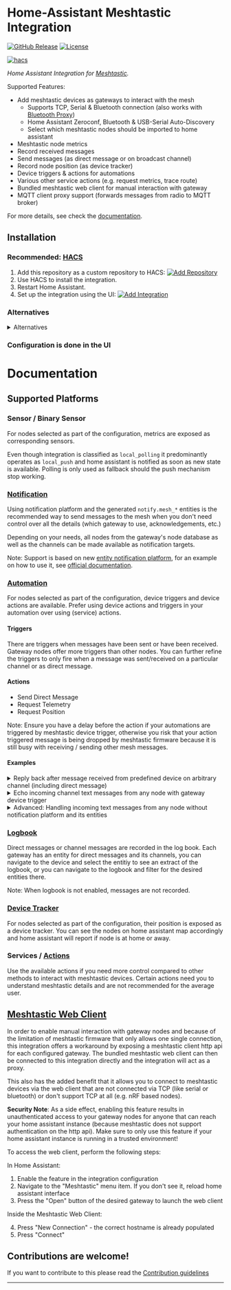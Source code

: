 # Home-Assistant Meshtastic Integration

[![GitHub Release][releases-shield]][releases]
[![License][license-shield]](LICENSE)

[![hacs](https://img.shields.io/badge/HACS-Custom-orange.svg?style=for-the-badge)](https://hacs.xyz/docs/faq/custom_repositories)


_Home Assistant Integration for [Meshtastic](https://www.meshtastic.org)._

Supported Features:
 * Add meshtastic devices as gateways to interact with the mesh
   * Supports TCP, Serial & Bluetooth connection (also works with [Bluetooth Proxy](https://esphome.io/components/bluetooth_proxy.html))
   * Home Assistant Zeroconf, Bluetooth & USB-Serial Auto-Discovery 
   * Select which meshtastic nodes should be imported to home assistant
 * Meshtastic node metrics
 * Record received messages
 * Send messages (as direct message or on broadcast channel)
 * Record node position (as device tracker)
 * Device triggers & actions for automations
 * Various other service actions (e.g. request metrics, trace route)
 * Bundled meshtastic web client for manual interaction with gateway
 * MQTT client proxy support (forwards messages from radio to MQTT broker)

For more details, see check the [documentation](#documentation).

## Installation

### Recommended: [HACS](https://www.hacs.xyz)

1. Add this repository as a custom repository to HACS: [![Add Repository](https://my.home-assistant.io/badges/hacs_repository.svg)](https://my.home-assistant.io/redirect/hacs_repository/?owner=broglep&repository=homeassistant-meshtastic&category=integration)
2. Use HACS to install the integration.
3. Restart Home Assistant.
4. Set up the integration using the UI: [![Add Integration](https://my.home-assistant.io/badges/config_flow_start.svg)](https://my.home-assistant.io/redirect/config_flow_start/?domain=meshtastic)

### Alternatives
<details>
<summary>Alternatives</summary>

### Manual
1. Using the tool of choice open the directory (folder) for your HA configuration (where you find `configuration.yaml`).
2. If you do not have a `custom_components` directory (folder) there, you need to create it.
3. In the `custom_components` directory (folder) create a new folder called `homeassistant-meshtastic`.
4. Download _all_ the files from the `custom_components/meshtastic/` directory (folder) in this repository.
5. Place the files you downloaded in the new directory (folder) you created.
6. Restart Home Assistant
7. In the HA UI go to "Configuration" -> "Integrations" click "+" and search for "Meshtastic"
</details>

### Configuration is done in the UI

<!---->

# Documentation

## Supported Platforms
### Sensor / Binary Sensor
For nodes selected as part of the configuration, metrics are exposed as corresponding sensors.

Even though integration is classified as `local_polling` it predominantly operates as `local_push` and home assistant is notified
as soon as new state is available. Polling is only used as fallback should the push mechanism stop working.

### [Notification](https://www.home-assistant.io/integrations/notify/)
Using notification platform and the generated `notify.mesh_*` entities is the recommended way to send messages to the mesh when you don't need control over all the details 
(which gateway to use, acknowledgements, etc.)

Depending on your needs, all nodes from the gateway's node database as well as the channels can be made available as notification targets.


Note: Support is based on new [entity notification platform](https://developers.home-assistant.io/blog/2024/04/10/new-notify-entity-platform/), 
for an example on how to use it, see [official documentation](https://www.home-assistant.io/integrations/notify/#example-with-the-entity-platform-notify-action).

### [Automation](https://www.home-assistant.io/docs/automation/)

For nodes selected as part of the configuration, device triggers and device actions are available.
Prefer using device actions and triggers in your automation over using (service) actions.

#### Triggers
There are triggers when messages have been sent or have been received.
Gateway nodes offer more triggers than other nodes. You can further refine the triggers to only fire when a message was 
sent/received on a particular channel or as direct message.


#### Actions
 * Send Direct Message
 * Request Telemetry
 * Request Position

Note: Ensure you have a delay before the action if your automations are triggered by meshtastic device trigger,
otherwise you risk that your action triggered message is being dropped by meshtastic firmware because
it is still busy with receiving / sending other mesh messages.

#### Examples
<details>
<summary>Reply back after message received from predefined device on arbitrary channel (including direct message) </summary>

```yaml
- id: '1800000042000'
  alias: Ping Sample
  description: 'Reply back after message from device'
  triggers:
  - device_id: e3376b45b4912c27cffb46c58e4998e4
    domain: meshtastic
    type: message.sent
    trigger: device
  actions:
  - delay:
      seconds: 10
  - device_id: e3376b45b4912c27cffb46c58e4998e4
    domain: meshtastic
    type: send_message
    message: PONG {{ trigger.event.data.message }}
```

</details>

<details>
<summary>Echo incoming channel text messages from any node with gateway device trigger</summary>

```yaml
- id: '1735857524502'
  alias: Echo Channel Message
  description: ''
  triggers:
  - domain: meshtastic
    device_id: 16efde6990a6a09903153abb8624fe38
    type: channel_message.received
    entity_id: meshtastic.gateway_brig_channel_primary
    trigger: device
  conditions: []
  actions:
  - delay:
      seconds: 5
  - action: meshtastic.broadcast_channel_message
    metadata: {}
    data:
      ack: true
      channel: meshtastic.gateway_brig_channel_primary
      message: 'ECHO: {{ trigger.event.data.message }}'
  mode: single
```
</details>

<details>
<summary>Advanced: Handling incoming text messages from any node without notification platform and its entities</summary>

```yaml
- id: '1735852176270'
  alias: Echo on Channel Message (without Notify Platform)
  description: 'Only from gateway with node id 3771721320 and channel 0'
  triggers:
  - trigger: event
    event_type: meshtastic_api_text_message
    event_data:
      data:
        to:
          node:
          channel: 0
        gateway: 3771721320
  conditions: []
  actions:
  - delay:
      seconds: 5
  - action: meshtastic.send_text
    data:
      ack: true
      text: 'ECHO: {{ trigger.event.data.data.message }}'
      from: '{{ trigger.event.data.data.gateway }}'
      channel: '{{ trigger.event.data.data.to.channel }}'
  mode: single
- id: '1735852176271'
  alias: Echo on Direct Message (without Notify Platform)
  description: 'Only from gateway with node id 3771721320'
  triggers:
  - trigger: event
    event_type: meshtastic_api_text_message
    event_data:
      data:
        to:
          node: 3771721320
          channel:
        gateway: 3771721320
  conditions: []
  actions:
  - delay:
      seconds: 5
  - action: meshtastic.send_text
    data:
      ack: true
      text: 'ECHO: {{ trigger.event.data.data.message }}'
      from: '{{ trigger.event.data.data.gateway }}'
      to: '{{ trigger.event.data.data.from }}'
  mode: single
```

If you don't want to use the recommend notification platform for sending messages (e.g. if you don't want to clutter your Home Assistant instance with potentially hundreds of notify mesh entities), 
you can still handle incoming text messages from any public node and reply to these messages. 
This is useful if to want to reply to incoming direct messages with a standard message, use a LLM or handle various commands with automations.

To do this, create a new Home Assistant automation that triggers on "Manual Events" and put `meshtastic_api_text_message` as the "Event Type". This will cause this automation to get triggerred on all incoming channel and direct messages. You will get events that include this information:

```yaml
trigger:
  event:
    event_type: meshtastic_api_text_message
    data:
      data:
        from: 1127918844
        to:
          node: null
          channel: 0
        gateway: 862525748
        message: Sample Message
```

From contains the node id of the sender of the message, to will have the node id of the gateway for direct messages, or a gateway channel id if the message is directed at the channel. 
Note that the channel id is dependent on the gateway node, so make sure you are using the proper gateway node when replying using that channel id. 

You can create conditions in the automation to filter out the incoming messages you want or you can directly filter in the trigger.
For example to filter out messages addressed to your gateway node, use this condition with your node id.

```
{{ trigger.event.data.data.to.node == 862525748 }}
```

To filter out messages addresses at the primary channel (Channel 0 is typically LONGFAST), use this condition:

```
{{ trigger.event.data.data.to.channel == 0 }}
```

You can also forward these messages as notifications to your phone, etc. For example:

```
Meshtastic message from ({{ trigger.event.data.data.from }}): {{ trigger.event.data.data.message }}
```

To reply to a text message in this situation, add a 2 second or more delay action and then an action called `Meshtastic 'Send Text'` to your automation. You need to add a short delay to make sure your Meshtastic device is idle before replying. Change the `Meshtastic 'Send Text'` action to edit in yaml and change the `to`, `from` and `text` values to something like his:

```
action: meshtastic.send_text
metadata: {}
data:
  ack: false
  from: "{{ trigger.event.data.data.gateway }}"
  to: "{{ trigger.event.data.data.from }}"
  text: "ECHO: {{ trigger.event.data.data.message }}"
```

In the example above, we echo back an incoming direct message.

</details>

### [Logbook](https://www.home-assistant.io/integrations/logbook/)

Direct messages or channel messages are recorded in the log book. 
Each gateway has an entity for direct messages and its channels, you can navigate to the device and select the entitiy
to see an extract of the logbook, or you can navigate to the logbook and filter for the desired entities there. 

Note: When logbook is not enabled, messages are not recorded.

### [Device Tracker](https://www.home-assistant.io/integrations/device_tracker/)

For nodes selected as part of the configuration, their position is exposed as a device tracker.
You can see the nodes on home assistant map accordingly and home assistant will report if 
node is at home or away.

### Services / [Actions](https://developers.home-assistant.io/blog/2024/07/16/service-actions/)

Use the available actions if you need more control compared to other methods to interact with
meshtastic devices. Certain actions need you to understand meshtastic details and are not recommended 
for the average user. 

## [Meshtastic Web Client](https://meshtastic.org/docs/software/web-client/)

In order to enable manual interaction with gateway nodes and because of the limitation of meshtastic firmware
that only allows one single connection, this integration offers a workaround by exposing a meshtastic client http api
for each configured gateway. The bundled meshtastic web client can then be connected
to this integration directly and the integration will act as a proxy.

This also has the added benefit that it allows you to connect to meshtastic devices via the web client
that are not connected via TCP (like serial or bluetooth) or don't support TCP at all (e.g. nRF based nodes).

**Security Note**: As a side effect, enabling this feature results in unauthenticated access to your gateway nodes for 
anyone that can reach your home assistant instance (because meshtastic does not support authentication on the http api).
Make sure to only use this feature if your home assistant instance is running in a trusted environment!

To access the web client, perform the following steps:

In Home Assistant:
1. Enable the feature in the integration configuration
2. Navigate to the "Meshtastic" menu item. If you don't see it, reload home assistant interface
3. Press the "Open" button of the desired gateway to launch the web client

Inside the Meshtastic Web Client:

4. Press "New Connection" - the correct hostname is already populated
5. Press "Connect"

## Contributions are welcome!

If you want to contribute to this please read the [Contribution guidelines](CONTRIBUTING.md)

***

[commits-shield]: https://img.shields.io/github/commit-activity/y/broglep/homeassistant-meshtastic.svg?style=for-the-badge
[commits]: https://github.com/broglep/homeassistant-meshtastic/commits/main
[license-shield]: https://img.shields.io/github/license/broglep/homeassistant-meshtastic.svg?style=for-the-badge
[releases-shield]: https://img.shields.io/github/release/broglep/homeassistant-meshtastic.svg?style=for-the-badge
[releases]: https://github.com/broglep/homeassistant-meshtastic/releases
